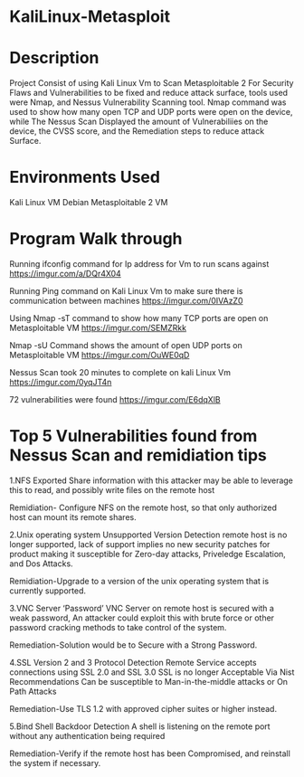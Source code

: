 # KaliLinux-Metasploit

# Description
Project Consist of using Kali Linux Vm to Scan Metasploitable 2 For Security Flaws and Vulnerabilities to be fixed and reduce attack surface, tools used were Nmap, and Nessus
Vulnerability Scanning tool. Nmap command was used to show how many open TCP and UDP ports were open on the device, while The Nessus Scan Displayed the amount of Vulnerabiliies on the device, the CVSS score, and the Remediation steps to reduce attack Surface.

# Environments Used
Kali Linux VM Debian 
Metasploitable 2 VM

# Program Walk through
Running ifconfig command for Ip address for Vm to run scans against https://imgur.com/a/DQr4X04

Running Ping command on Kali Linux Vm to make sure there is communication between machines https://imgur.com/0IVAzZ0

Using Nmap -sT command to show how many TCP ports are open on Metasploitable VM https://imgur.com/SEMZRkk

Nmap -sU Command shows the amount of open UDP ports on Metasploitable VM https://imgur.com/OuWE0qD

Nessus Scan took 20 minutes to complete on kali Linux Vm https://imgur.com/0yqJT4n

72 vulnerabilities were found https://imgur.com/E6dqXlB

# Top 5 Vulnerabilities found from Nessus Scan and remidiation tips
1.NFS Exported Share information with this attacker may be able to leverage this to read, and possibly write files on the remote host 

Remidiation- Configure NFS on the remote host, so that only authorized host can mount its remote shares.

2.Unix operating system Unsupported Version Detection remote host is no longer supported, lack of support implies no new security patches for product making it susceptible for Zero-day attacks, Priveledge Escalation, and Dos Attacks.

Remidiation-Upgrade to a version of the unix operating system that is currently supported.

3.VNC Server ‘Password’ VNC Server on remote host is secured with a weak password, An attacker could exploit this with brute force or other password cracking methods to take control of the system.

Remediation-Solution would be to Secure with a Strong Password.

4.SSL Version 2 and 3 Protocol Detection Remote Service accepts connections using SSL 2.0 and SSL 3.0 SSL is no longer Acceptable Via Nist Recommendations Can be susceptible to Man-in-the-middle attacks or On Path Attacks

Remediation-Use TLS 1.2 with approved cipher suites or higher instead.

5.Bind Shell Backdoor Detection A shell is listening on the remote port without any authentication being required

Remediation-Verify if the remote host has been Compromised, and reinstall the system if necessary.




